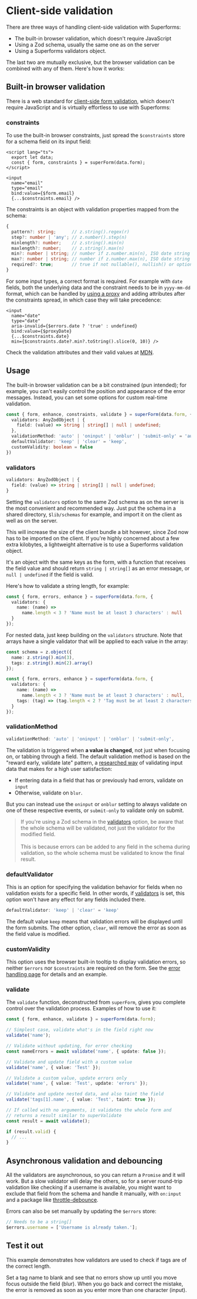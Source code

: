 <script lang="ts">
  import Head from '$lib/Head.svelte'
  import Form from './Form.svelte'
  import Next from '$lib/Next.svelte'
	import SuperDebug from 'sveltekit-superforms/client/SuperDebug.svelte'
  import { concepts } from '$lib/navigation/sections'

	export let data;
</script>

# Client-side validation

<Head title="Client-side validation" />

There are three ways of handling client-side validation with Superforms: 

* The built-in browser validation, which doesn't require JavaScript
* Using a Zod schema, usually the same one as on the server
* Using a Superforms validators object.

The last two are mutually exclusive, but the browser validation can be combined with any of them. Here's how it works:

## Built-in browser validation

There is a web standard for [client-side form validation](https://developer.mozilla.org/en-US/docs/Learn/Forms/Form_validation), which doesn't require JavaScript and is virtually effortless to use with Superforms:

### constraints

To use the built-in browser constraints, just spread the `$constraints` store for a schema field on its input field:

```svelte
<script lang="ts">
  export let data;
  const { form, constraints } = superForm(data.form);
</script>

<input
  name="email"
  type="email"
  bind:value={$form.email}
  {...$constraints.email} />
```

The constraints is an object with validation properties mapped from the schema:

```ts
{
  pattern?: string;      // z.string().regex(r)
  step?: number | 'any'; // z.number().step(n)
  minlength?: number;    // z.string().min(n)
  maxlength?: number;    // z.string().max(n)
  min?: number | string; // number if z.number.min(n), ISO date string if z.date().min(d)
  max?: number | string; // number if z.number.max(n), ISO date string if z.date().max(d)
  required?: true;       // true if not nullable(), nullish() or optional()
}
```

For some input types, a correct format is required. For example with `date` fields, both the underlying data and the constraint needs to be in `yyyy-mm-dd` format, which can be handled by [using a proxy](/concepts/proxy-objects#date-input-issues) and adding attributes after the constraints spread, in which case they will take precedence:

```svelte
<input
  name="date"
  type="date"
  aria-invalid={$errors.date ? 'true' : undefined}
  bind:value={$proxyDate}
  {...$constraints.date}
  min={$constraints.date?.min?.toString().slice(0, 10)} />
```

Check the validation attributes and their valid values at [MDN](https://developer.mozilla.org/en-US/docs/Web/HTML/Constraint_validation#validation-related_attributes).

## Usage

The built-in browser validation can be a bit constrained (pun intended); for example, you can't easily control the position and appearance of the error messages. Instead, you can set some options for custom real-time validation.

```ts
const { form, enhance, constraints, validate } = superForm(data.form, {
  validators: AnyZodObject | {
    field: (value) => string | string[] | null | undefined;
  },
  validationMethod: 'auto' | 'oninput' | 'onblur' | 'submit-only' = 'auto',
  defaultValidator: 'keep' | 'clear' = 'keep',
  customValidity: boolean = false
})
```

### validators

```ts
validators: AnyZodObject | {
  field: (value) => string | string[] | null | undefined;
}
```

Setting the `validators` option to the same Zod schema as on the server is the most convenient and recommended way. Just put the schema in a shared directory, `$lib/schemas` for example, and import it on the client as well as on the server. 

This will increase the size of the client bundle a bit however, since Zod now has to be imported on the client. If you're highly concerned about a few extra kilobytes, a lightweight alternative is to use a Superforms validation object. 

It's an object with the same keys as the form, with a function that receives the field value and should return `string | string[]` as an error message, or `null | undefined` if the field is valid. 

Here's how to validate a string length, for example:

```ts
const { form, errors, enhance } = superForm(data.form, {
  validators: {
    name: (name) =>
      name.length < 3 ? 'Name must be at least 3 characters' : null
  }
});
```

For nested data, just keep building on the `validators` structure. Note that arrays have a single validator that will be applied to each value in the array:

```ts
const schema = z.object({
  name: z.string().min(3),
  tags: z.string().min(2).array()
});

const { form, errors, enhance } = superForm(data.form, {
  validators: {
    name: (name) =>
      name.length < 3 ? 'Name must be at least 3 characters' : null,
    tags: (tag) => (tag.length < 2 ? 'Tag must be at least 2 characters' : null)
  }
});
```

### validationMethod

```ts
validationMethod: 'auto' | 'oninput' | 'onblur' | 'submit-only',
```

The validation is triggered when **a value is changed**, not just when focusing on, or tabbing through a field. The default validation method is based on the "reward early, validate late" pattern, a [researched way](https://medium.com/wdstack/inline-validation-in-forms-designing-the-experience-123fb34088ce) of validating input data that makes for a high user satisfaction:

- If entering data in a field that has or previously had errors, validate on `input`
- Otherwise, validate on `blur`.

But you can instead use the `oninput` or `onblur` setting to always validate on one of these respective events, or `submit-only` to validate only on submit.

> If you're using a Zod schema in the [validators](/concepts/client-validation#validators) option, be aware that the whole schema will be validated, not just the validator for the modified field.<br><br>This is because errors can be added to any field in the schema during validation, so the whole schema must be validated to know the final result.

### defaultValidator

This is an option for specifying the validation behavior for fields when no validation exists for a specific field. In other words, if [validators](/concepts/client-validation#validators) is set, this option won't have any effect for any fields included there.

```ts
defaultValidator: 'keep' | 'clear' = 'keep'
```

The default value `keep` means that validation errors will be displayed until the form submits. The other option, `clear`, will remove the error as soon as the field value is modified.

### customValidity

This option uses the browser built-in tooltip to display validation errors, so neither `$errors` nor `$constraints` are required on the form. See the [error handling page](/concepts/error-handling#customvalidity) for details and an example.

### validate

The `validate` function, deconstructed from `superForm`, gives you complete control over the validation process. Examples of how to use it:

```ts
const { form, enhance, validate } = superForm(data.form);

// Simplest case, validate what's in the field right now
validate('name');

// Validate without updating, for error checking
const nameErrors = await validate('name', { update: false });

// Validate and update field with a custom value
validate('name', { value: 'Test' });

// Validate a custom value, update errors only
validate('name', { value: 'Test', update: 'errors' });

// Validate and update nested data, and also taint the field
validate('tags[1].name', { value: 'Test', taint: true });

// If called with no arguments, it validates the whole form and
// returns a result similar to superValidate
const result = await validate();

if (result.valid) {
  // ...
}
```

## Asynchronous validation and debouncing

All the validators are asynchronous, so you can return a `Promise` and it will work. But a slow validator will delay the others, so for a server round-trip validation like checking if a username is available, you might want to exclude that field from the schema and handle it manually, with `on:input` and a package like [throttle-debounce](https://www.npmjs.com/package/throttle-debounce).

Errors can also be set manually by updating the `$errors` store:

```ts
// Needs to be a string[]
$errors.username = ['Username is already taken.'];
```

## Test it out

This example demonstrates how validators are used to check if tags are of the correct length.

Set a tag name to blank and see that no errors show up until you move focus outside the field (blur). When you go back and correct the mistake, the error is removed as soon as you enter more than one character (input).

<Form {data} />

<Next section={concepts} />
